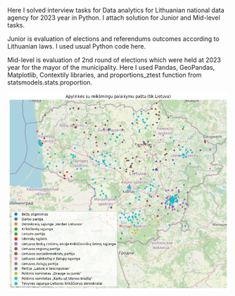 Here I solved interview tasks for Data analytics for Lithuanian national data agency for 2023 year in Python.
I attach solution for Junior and Mid-level tasks.

Junior is evaluation of elections and referendums outcomes according to Lithuanian laws. I used usual Python code here.

Mid-level is evaluation of 2nd round of elections which were held at 2023 year for the mayor of the municipality. 
Here I used Pandas, GeoPandas, Matplotlib, Contextily libraries, and proportions_ztest function from statsmodels.stats.proportion.

![Chart 1](map.jpg)
